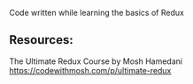 Code written while learning the basics of Redux

## Resources:
The Ultimate Redux Course by Mosh Hamedani  
https://codewithmosh.com/p/ultimate-redux

